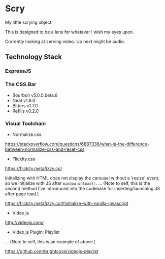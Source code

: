 # Scry
My little scrying object.

This is designed to be a lens for whatever I wish my eyes upon.

Currently looking at serving video. Up next might be audio.

## Technology Stack
### ExpressJS
### The CSS.Bar
- Bourbon v5.0.0.beta.8
- Neat v1.9.0
- Bitters v1.7.0
- Refills v0.2.0

### Visual Toolchain
- Normalize.css

https://stackoverflow.com/questions/6887336/what-is-the-difference-between-normalize-css-and-reset-css

- Flickity.css

https://flickity.metafizzy.co/

Initializing with HTML does not display the carousel without a 'resize' event, so we initialize with JS after ```window.onload()```. ... (Note to self, this is the second method I've introduced into the codebase for inserting/launching JS after page load.)

https://flickity.metafizzy.co/#initialize-with-vanilla-javascript

- Video.js

http://videojs.com/

- Video.js Plugin: Playlist

... (Note to self, this is an example of above.)

https://github.com/brightcove/videojs-playlist
